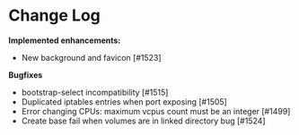 # Change Log

**Implemented enhancements:**

- New background and favicon [\#1523]

**Bugfixes**

- bootstrap-select incompatibility [\#1515]
- Duplicated iptables entries when port exposing [\#1505]
- Error changing CPUs: maximum vcpus count must be an integer [\#1499]
- Create base fail when volumes are in linked directory bug [\#1524]
